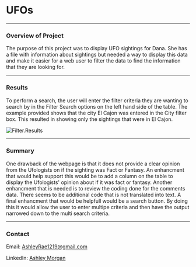 # UFOs

---

### Overview of Project

The purpose of this project was to display UFO sightings for Dana. She has a file with information about sightings but needed a way to display this data and make it easier for a web user to filter the data to find the information that they are looking for. 

---

### Results

To perform a search, the user will enter the filter criteria they are wanting to search by in the Filter Search options on the left hand side of the table. The example provided shows that the city El Cajon was entered in the City filter box. This resulted in showing only the sightings that were in El Cajon.

![Filter.Results](Filter.Results.png)

---

### Summary

One drawback of the webpage is that it does not provide a clear opinion from the Ufologists on if the sighting was Fact or Fantasy. An enhancment that would help support this would be to add a column on the table to display the Ufologists' opinion about if it was fact or fantasy. Another enhancment that is needed is to review the coding done for the comments data. There seems to be additional code that is not translated into text. A final enhancment that would be helpfull would be a search button. By doing this it would allow the user to enter multipe criteria and then have the output narrowed down to the multi search criteria.

    
---

### **Contact**

Email: [AshleyRae1219@gmail.com](mailto:ashleyrae1219@gmail.com)

LinkedIn: [Ashley Morgan](https://www.linkedin.com/in/morganashleyr/)



